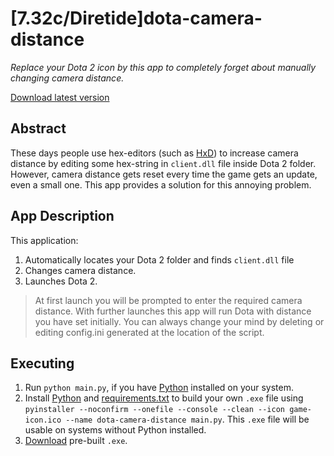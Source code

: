 # [7.32c/Diretide]dota-camera-distance

*Replace your Dota 2 icon by this app to completely forget about manually changing camera distance.*

[Download latest version](https://github.com/searayeah/dota-camera-distance/releases/latest/download/dota-camera-distance.exe)

## Abstract
These days people use hex-editors (such as [HxD](https://mh-nexus.de/en/hxd/)) to increase camera distance by editing some hex-string in ```client.dll``` file inside Dota 2 folder. However, camera distance gets reset every time the game gets an update, even a small one. This app provides a solution for this annoying problem.

## App Description
This application:

1. Automatically locates your Dota 2 folder and finds ```client.dll``` file
2. Changes camera distance.
3. Launches Dota 2.

> At first launch you will be prompted to enter the required camera distance. With further launches this app will run Dota with distance you have set initially. You can always change your mind by deleting or editing config.ini generated at the location of the script.

## Executing
1. Run ```python main.py```, if you have [Python](https://www.python.org/) installed on your system.
2. Install [Python](https://www.python.org/downloads/) and [requirements.txt](https://stackoverflow.com/a/15593865) to build your own ```.exe``` file using ```pyinstaller --noconfirm --onefile --console --clean --icon game-icon.ico --name dota-camera-distance main.py```. This ```.exe``` file will be usable on systems without Python installed.
3. [Download](https://github.com/searayeah/dota-camera-distance/releases/download/4.0/dota-camera-distance.exe) pre-built ```.exe```.

